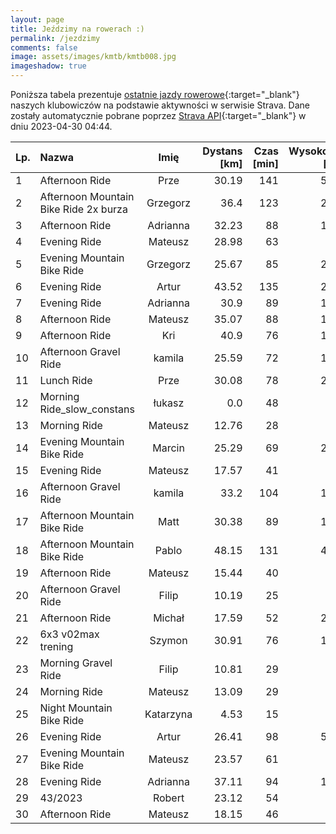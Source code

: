 ```yaml
---
layout: page
title: Jeździmy na rowerach :)
permalink: /jezdzimy
comments: false
image: assets/images/kmtb/kmtb008.jpg
imageshadow: true
---
```


Poniższa tabela prezentuje [ostatnie jazdy rowerowe](https://www.strava.com/clubs/336381){:target="_blank"} naszych klubowiczów na podstawie aktywności w serwisie Strava. Dane zostały automatycznie pobrane poprzez [Strava API](https://developers.strava.com/docs/reference/#api-Clubs-getClubActivitiesById){:target="_blank"} w dniu 2023-04-30 04:44.

Lp. | Nazwa | Imię | Dystans [km] | Czas [min] | Wysokość [m]
:--- | :--- | :---: | ---: | ---: | ---:
1|Afternoon Ride|Prze|30.19|141|599
2|Afternoon Mountain Bike Ride 2x burza|Grzegorz|36.4|123|221
3|Afternoon Ride|Adrianna|32.23|88|114
4|Evening Ride|Mateusz|28.98|63|85
5|Evening Mountain Bike Ride|Grzegorz|25.67|85|203
6|Evening Ride|Artur|43.52|135|257
7|Evening Ride|Adrianna|30.9|89|193
8|Afternoon Ride|Mateusz|35.07|88|105
9|Afternoon Ride|Kri|40.9|76|110
10|Afternoon Gravel Ride|kamila|25.59|72|119
11|Lunch Ride|Prze|30.08|78|240
12|Morning Ride_slow_constans|łukasz|0.0|48|
13|Morning Ride|Mateusz|12.76|28|23
14|Evening Mountain Bike Ride|Marcin|25.29|69|262
15|Evening Ride|Mateusz|17.57|41|60
16|Afternoon Gravel Ride|kamila|33.2|104|141
17|Afternoon Mountain Bike Ride|Matt|30.38|89|158
18|Afternoon Mountain Bike Ride|Pablo|48.15|131|451
19|Afternoon Ride|Mateusz|15.44|40|33
20|Afternoon Gravel Ride|Filip|10.19|25|14
21|Afternoon Ride|Michał|17.59|52|227
22|6x3 v02max trening |Szymon|30.91|76|158
23|Morning Gravel Ride|Filip|10.81|29|26
24|Morning Ride|Mateusz|13.09|29|16
25|Night Mountain Bike Ride|Katarzyna|4.53|15|7
26|Evening Ride|Artur|26.41|98|565
27|Evening Mountain Bike Ride|Mateusz|23.57|61|23
28|Evening Ride|Adrianna|37.11|94|105
29|43/2023|Robert|23.12|54|70
30|Afternoon Ride|Mateusz|18.15|46|29
